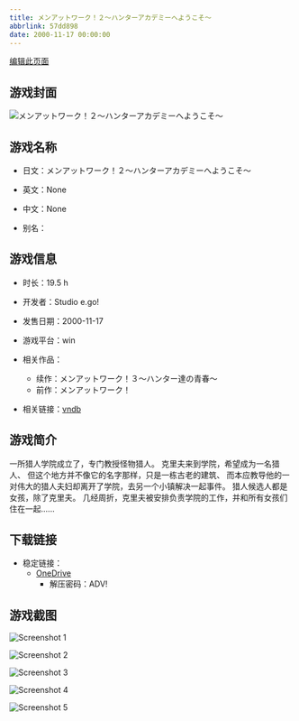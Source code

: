 ```yaml
---
title: メンアットワーク！２～ハンターアカデミーへようこそ～
abbrlink: 57dd898
date: 2000-11-17 00:00:00
---
```

[编辑此页面](https://github.com/ACG-3/ADV3-source/blob/main/source/_posts/games/%E3%83%A1%E3%83%B3%E3%82%A2%E3%83%83%E3%83%88%E3%83%AF%E3%83%BC%E3%82%AF%EF%BC%81%EF%BC%92%EF%BD%9E%E3%83%8F%E3%83%B3%E3%82%BF%E3%83%BC%E3%82%A2%E3%82%AB%E3%83%87%E3%83%9F%E3%83%BC%E3%81%B8%E3%82%88%E3%81%86%E3%81%93%E3%81%9D%EF%BD%9E.md)

## 游戏封面

![メンアットワーク！２～ハンターアカデミーへようこそ～](https://pan.timero.xyz/d/onedrive/img_lib_001/%E3%83%A1%E3%83%B3%E3%82%A2%E3%83%83%E3%83%88%E3%83%AF%E3%83%BC%E3%82%AF%EF%BC%81%EF%BC%92%EF%BD%9E%E3%83%8F%E3%83%B3%E3%82%BF%E3%83%BC%E3%82%A2%E3%82%AB%E3%83%87%E3%83%9F%E3%83%BC%E3%81%B8%E3%82%88%E3%81%86%E3%81%93%E3%81%9D%EF%BD%9E_cover.avif)


## 游戏名称

- 日文：メンアットワーク！２～ハンターアカデミーへようこそ～
- 英文：None
- 中文：None

- 别名：


## 游戏信息

- 时长：19.5 h
- 开发者：Studio e.go!
- 发售日期：2000-11-17
- 游戏平台：win
- 相关作品：
   - 续作：メンアットワーク！３～ハンター達の青春～
   - 前作：メンアットワーク！

- 相关链接：[vndb](https://vndb.org/v278)


## 游戏简介

一所猎人学院成立了，专门教授怪物猎人。
克里夫来到学院，希望成为一名猎人、
但这个地方并不像它的名字那样，只是一栋古老的建筑、
而本应教导他的一对伟大的猎人夫妇却离开了学院，去另一个小镇解决一起事件。
猎人候选人都是女孩，除了克里夫。
几经周折，克里夫被安排负责学院的工作，并和所有女孩们住在一起......




## 下载链接

- 稳定链接：
    - [OneDrive](https://pan.timero.xyz/onedrive/adv_lib_001/%E3%83%A1%E3%83%B3%E3%82%A2%E3%83%83%E3%83%88%E3%83%AF%E3%83%BC%E3%82%AF%EF%BC%81%EF%BC%92%EF%BD%9E%E3%83%8F%E3%83%B3%E3%82%BF%E3%83%BC%E3%82%A2%E3%82%AB%E3%83%87%E3%83%9F%E3%83%BC%E3%81%B8%E3%82%88%E3%81%86%E3%81%93%E3%81%9D%EF%BD%9E)
        - 解压密码：ADV!



## 游戏截图


![Screenshot 1](https://pan.timero.xyz/d/onedrive/img_lib_001/%E3%83%A1%E3%83%B3%E3%82%A2%E3%83%83%E3%83%88%E3%83%AF%E3%83%BC%E3%82%AF%EF%BC%81%EF%BC%92%EF%BD%9E%E3%83%8F%E3%83%B3%E3%82%BF%E3%83%BC%E3%82%A2%E3%82%AB%E3%83%87%E3%83%9F%E3%83%BC%E3%81%B8%E3%82%88%E3%81%86%E3%81%93%E3%81%9D%EF%BD%9E_Screenshot_1.avif)

![Screenshot 2](https://pan.timero.xyz/d/onedrive/img_lib_001/%E3%83%A1%E3%83%B3%E3%82%A2%E3%83%83%E3%83%88%E3%83%AF%E3%83%BC%E3%82%AF%EF%BC%81%EF%BC%92%EF%BD%9E%E3%83%8F%E3%83%B3%E3%82%BF%E3%83%BC%E3%82%A2%E3%82%AB%E3%83%87%E3%83%9F%E3%83%BC%E3%81%B8%E3%82%88%E3%81%86%E3%81%93%E3%81%9D%EF%BD%9E_Screenshot_2.avif)

![Screenshot 3](https://pan.timero.xyz/d/onedrive/img_lib_001/%E3%83%A1%E3%83%B3%E3%82%A2%E3%83%83%E3%83%88%E3%83%AF%E3%83%BC%E3%82%AF%EF%BC%81%EF%BC%92%EF%BD%9E%E3%83%8F%E3%83%B3%E3%82%BF%E3%83%BC%E3%82%A2%E3%82%AB%E3%83%87%E3%83%9F%E3%83%BC%E3%81%B8%E3%82%88%E3%81%86%E3%81%93%E3%81%9D%EF%BD%9E_Screenshot_3.avif)

![Screenshot 4](https://pan.timero.xyz/d/onedrive/img_lib_001/%E3%83%A1%E3%83%B3%E3%82%A2%E3%83%83%E3%83%88%E3%83%AF%E3%83%BC%E3%82%AF%EF%BC%81%EF%BC%92%EF%BD%9E%E3%83%8F%E3%83%B3%E3%82%BF%E3%83%BC%E3%82%A2%E3%82%AB%E3%83%87%E3%83%9F%E3%83%BC%E3%81%B8%E3%82%88%E3%81%86%E3%81%93%E3%81%9D%EF%BD%9E_Screenshot_4.avif)

![Screenshot 5](https://pan.timero.xyz/d/onedrive/img_lib_001/%E3%83%A1%E3%83%B3%E3%82%A2%E3%83%83%E3%83%88%E3%83%AF%E3%83%BC%E3%82%AF%EF%BC%81%EF%BC%92%EF%BD%9E%E3%83%8F%E3%83%B3%E3%82%BF%E3%83%BC%E3%82%A2%E3%82%AB%E3%83%87%E3%83%9F%E3%83%BC%E3%81%B8%E3%82%88%E3%81%86%E3%81%93%E3%81%9D%EF%BD%9E_Screenshot_5.avif)

